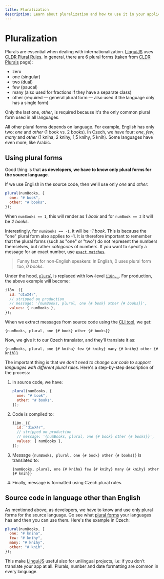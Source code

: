 ```yaml
---
title: Pluralization
description: Learn about pluralization and how to use it in your application with Lingui
---
```


# Pluralization

Plurals are essential when dealing with internationalization. [LinguiJS](https://github.com/lingui/js-lingui) uses [CLDR Plural Rules](https://unicode-org.github.io/cldr-staging/charts/latest/supplemental/language_plural_rules.html).
In general, there are 6 plural forms (taken from [CLDR Plurals](https://cldr.unicode.org/index/cldr-spec/plural-rules) page):

- zero
- one (singular)
- two (dual)
- few (paucal)
- many (also used for fractions if they have a separate class)
- other (required — general plural form — also used if the language
  only has a single form)

Only the last one, _other_, is required because it's the only common plural form used in all languages.

All other plural forms depends on language. For example, English has only two: _one_ and _other_ (1 book vs. 2 books). In Czech, we have four: _one_, _few_, _many_ and _other_ (1 kniha, 2 knihy, 1,5 knihy, 5 knih). Some languages have even more, like Arabic.

## Using plural forms

Good thing is that **as developers, we have to know only plural forms for the source language**.

If we use English in the source code, then we'll use only _one_ and _other_:

```js
plural(numBooks, {
  one: "# book",
  other: "# books",
});
```

When `numBooks == 1`, this will render as _1 book_ and for `numBook == 2` it will be _2 books_.

Interestingly, for `numBooks == -1`, it will be _-1 book_. This is because the "one" plural form also applies to -1. It is therefore important to remember that the plural forms (such as "one" or "two") do not represent the numbers themselves, but rather _categories_ of numbers.
If you want to specify a message for an exact number, use [`exact matches`](/guides/message-format#plurals).

> Funny fact for non-English speakers: In English, 0 uses plural form too, _0 books_.

Under the hood, [`plural`](../ref/macro.mdx#plural) is replaced with low-level [`i18n._`](../ref/core.md#i18n._). For production, the above example will become:

```js
i18n._({
  id: "d1wX4r",
  // stripped on production
  // message: '{numBooks, plural, one {# book} other {# books}}',
  values: { numBooks },
});
```

When we extract messages from source code using the [CLI tool](../ref/cli.md), we get:

```icu-message-format
{numBooks, plural, one {# book} other {# books}}
```

Now, we give it to our Czech translator, and they'll translate it as:

```icu-message-format
{numBooks, plural, one {# kniha} few {# knihy} many {# knihy} other {# knih}}
```

The important thing is that _we don't need to change our code to support languages with different plural rules_. Here's a step-by-step description of the process:

1.  In source code, we have:

    ```js
    plural(numBooks, {
      one: "# book",
      other: "# books",
    });
    ```

2.  Code is compiled to:

    ```js
    i18n._({
      id: "d1wX4r",
      // stripped on production
      // message: '{numBooks, plural, one {# book} other {# books}}',
      values: { numBooks },
    });
    ```

3.  Message `{numBooks, plural, one {# book} other {# books}}` is translated to:

    ```icu-message-format
    {numBooks, plural, one {# kniha} few {# knihy} many {# knihy} other {# knih}}
    ```

4.  Finally, message is formatted using Czech plural rules.

## Source code in language other than English

As mentioned above, as developers, we have to know and use only plural forms for the source language. Go see what [plural forms](http://www.unicode.org/cldr/charts/latest/supplemental/language_plural_rules.html) your languages has and then you can use them. Here's the example in Czech:

```js
plural(numBooks, {
  one: "# kniha",
  few: "# knihy",
  many: "# knihy",
  other: "# knih",
});
```

This make [LinguiJS](https://github.com/lingui/js-lingui) useful also for unilingual projects, i.e: if you don't translate your app at all. Plurals, number and date formatting are common in every language.
